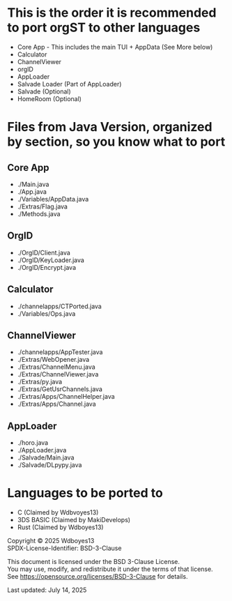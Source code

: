 # This is the order it is recommended to port orgST to other languages
- Core App - This includes the main TUI + AppData (See More below)
- Calculator
- ChannelViewer  
- orgID  
- AppLoader
- Salvade Loader (Part of AppLoader)  
- Salvade (Optional)  
- HomeRoom (Optional)

# Files from Java Version, organized by section, so you know what to port  
## Core App
- ./Main.java
- ./App.java
- ./Variables/AppData.java
- ./Extras/Flag.java
- ./Methods.java
## OrgID
- ./OrgID/Client.java
- ./OrgID/KeyLoader.java
- ./OrgID/Encrypt.java
## Calculator
- ./channelapps/CTPorted.java
- ./Variables/Ops.java  
## ChannelViewer
- ./channelapps/AppTester.java
- ./Extras/WebOpener.java
- ./Extras/ChannelMenu.java
- ./Extras/ChannelViewer.java
- ./Extras/py.java
- ./Extras/GetUsrChannels.java
- ./Extras/Apps/ChannelHelper.java
- ./Extras/Apps/Channel.java
## AppLoader
- ./horo.java
- ./AppLoader.java
- ./Salvade/Main.java
- ./Salvade/DLpypy.java

# Languages to be ported to
- C (Claimed by Wdbvoyes13)
- 3DS BASIC (Claimed by MakiDevelops)  
- Rust (Claimed by Wdboyes13)

Copyright © 2025 Wdboyes13  
SPDX-License-Identifier: BSD-3-Clause  

This document is licensed under the BSD 3-Clause License.   
You may use, modify, and redistribute it under the terms of that license.  
See <https://opensource.org/licenses/BSD-3-Clause> for details.  

Last updated: July 14, 2025  
